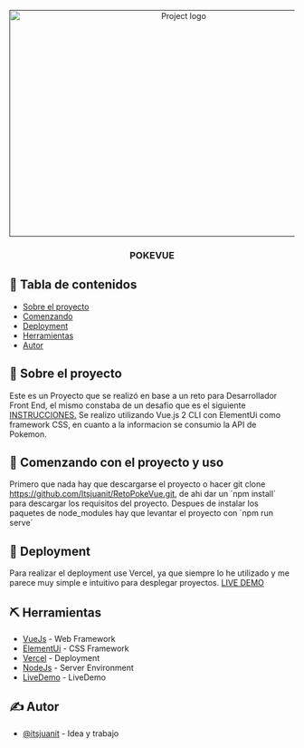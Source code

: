 <p align="center">
  <a href="" rel="noopener">
 <img width=600px height=400px src="https://i.imgur.com/1NUfvN1.png" alt="Project logo"></a>
</p>

<h3 align="center">POKEVUE</h3>


## 📝 Tabla de contenidos

- [Sobre el proyecto](#about)
- [Comenzando](#getting_started)
- [Deployment](#deployment)
- [Herramientas](#built_using)
- [Autor](#authors)


## 🧐 Sobre el proyecto <a name = "about"></a>

Este es un Proyecto que se realizó en base a un reto para Desarrollador Front End, el mismo constaba de un desafio que es el siguiente <a href=" https://forms.office.com/pages/responsepage.aspx?id=mMNM7T9u00OWOGEtXvU3RcOLBb19nXJOmYeYbzMmcAxURE9SMFM3Uk9IMDRPS0M1T1BJTUFDMUVIUCQlQCN0PWcu">INSTRUCCIONES.</a>
Se realizo utilizando Vue.js 2 CLI con ElementUi como framework CSS, en cuanto a la informacion se consumio la API de Pokemon.
## 🏁 Comenzando con el proyecto y uso <a name = "getting_started"></a>
Primero que nada hay que descargarse el proyecto o hacer git clone https://github.com/Itsjuanit/RetoPokeVue.git, de ahi dar un ´npm install´ para descargar los requisitos del proyecto.
Despues de instalar los paquetes de node_modules hay que levantar el proyecto con ´npm run serve´

## 🚀 Deployment <a name = "deployment"></a>

Para realizar el deployment use Vercel, ya que siempre lo he utilizado y me parece muy simple e intuitivo para desplegar proyectos.
<a href="https://pokevue-eight.vercel.app/#/">LIVE DEMO</a>

## ⛏️ Herramientas <a name = "built_using"></a>

- [VueJs](https://vuejs.org/) - Web Framework
- [ElementUi](https://element.eleme.io/#/es) - CSS Framework
- [Vercel](https://vercel.com/) - Deployment
- [NodeJs](https://nodejs.org/en/) - Server Environment
- [LiveDemo](https://pokevue-eight.vercel.app/#/) - LiveDemo

## ✍️ Autor <a name = "authors"></a>

- [@itsjuanit](https://portfolio-itsjuanit.vercel.app/) - Idea y trabajo

